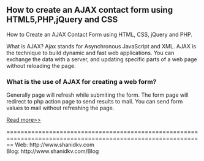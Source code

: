 <h2>How to create an AJAX contact form using HTML5,PHP,jQuery and CSS</h2>

<p>How to Create an AJAX Contact Form using HTML, CSS, jQuery and PHP.</p>
<p>What is AJAX? Ajax stands for Asynchronous JavaScript and XML. AJAX is the technique to build dynamic and fast web applications. You can exchange the data with a server, and updating specific parts of a web page without reloading the page.</p>

<h3>What is the use of AJAX for creating a web form?</h3>

<p>Generally page will refresh while submiting the form. The form page will redirect to php action page to send results to mail. You can send form values to mail without refreshing the page.</p>

<p><a href="http://www.shanidkv.com/blog/how-create-ajax-contact-form">Read more>></a></p>
==============================================================================================================
Web: http://www.shanidkv.com<br/>
Blog: http://www.shanidkv.com/Blog
